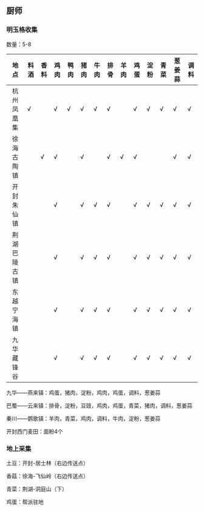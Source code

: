 ## 厨师

### 明玉格收集

数量：5-8

|地点       |料酒|香料|鸡肉|鸭肉|猪肉|牛肉|排骨|羊肉|鸡蛋|淀粉|青菜|葱姜蒜|调料|
|:--------:|----|---|---|---|----|---|----|---|---|----|----|------|---|
|杭州凤凰集  |√  |   |√  |√  |√    |√  |√   |   |√   |√  |√   |√    |√  |
|徐海古陶镇  |   |√  |√  |   |√    |   |√   |√  |√  |    |    |√    |√  |
|开封朱仙镇  |   |   |√  |   |√    |√  |√   |   |√   |√  |√   |√    |√  |
|荆湖巴陵古镇|   |   |√  |   |√    |√  |√   |   |√   |√   |√  |√     |√  |
|东越宁海镇  |   |   |√  |   |√    |√  |√   |   |√   |√   |√  |√     |√  |
|九华藏锋谷  |   |   |√  |   |√    |√  |√   |   |√   |√   |√  |√     |√  |

九华——燕来镇：鸡蛋，猪肉，淀粉，鸡肉，鸡蛋，调料，葱姜蒜

巴蜀——云来镇：排骨，淀粉，豆豉，鸡肉，鸡蛋，青菜，猪肉，调料，葱姜蒜

秦川——鹦歌镇：羊肉，青菜，鸡肉，调料，牛肉，淀粉，葱姜蒜

开封西门麦田：面粉4个

### 地上采集

土豆：开封-居士林（右边传送点）

香菇：徐海-飞仙岭（右边传送点）

青菜：荆湖-洞庭山（下）

鸡蛋：帮派驻地
